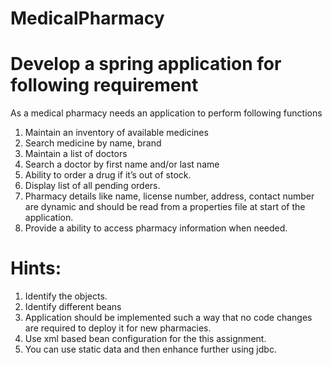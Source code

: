 # MedicalPharmacy

# Develop a spring application for following requirement

As a medical pharmacy needs an application to perform following functions

 1. Maintain an inventory of available medicines
 2. Search medicine by name, brand
 3. Maintain a list of doctors
 4. Search a doctor by first name and/or last name
 5. Ability to order a drug if it’s out of stock.
 6. Display list of all pending orders.
 7. Pharmacy details like name, license number, address, contact number are dynamic and should be read from a properties file at start of the application.
 8. Provide a ability to access pharmacy information when needed.

# Hints:
 1. Identify the objects.
 2. Identify different beans
 3. Application should be implemented such a way that no code changes are required to deploy it for new pharmacies.
 4. Use xml based bean configuration for the this assignment.
 5. You can use static data and then enhance further using jdbc.
